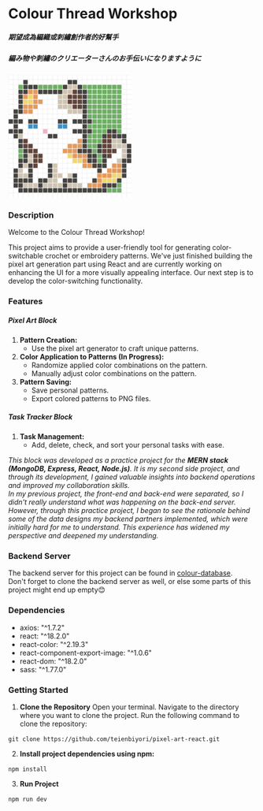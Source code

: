 # Colour Thread Workshop
##### 期望成為編織或刺繡創作者的好幫手
##### 編み物や刺繡のクリエーターさんのお手伝いになりますように

<div>
<img src="./public/kitten.png" alt="pixel-art" style="width: 250px;">
</div>

### Description
Welcome to the Colour Thread Workshop!<br>

This project aims to provide a user-friendly tool for generating color-switchable crochet or embroidery patterns. We've just finished building the pixel art generation part using React and are currently working on enhancing the UI for a more visually appealing interface. Our next step is to develop the color-switching functionality.

### Features
##### Pixel Art Block
1. **Pattern Creation:**
   - Use the pixel art generator to craft unique patterns.
2. **Color Application to Patterns (In Progress):**
   - Randomize applied color combinations on the pattern.
   - Manually adjust color combinations on the pattern.
3. **Pattern Saving:**
   - Save personal patterns.
   - Export colored patterns to PNG files.<br>

##### Task Tracker Block
1. **Task Management:**
   - Add, delete, check, and sort your personal tasks with ease.<br>

_This block was developed as a practice project for the **MERN stack (MongoDB, Express, React, Node.js)**. It is my second side project, and through its development, I gained valuable insights into backend operations and improved my collaboration skills.<br>_
_In my previous project, the front-end and back-end were separated, so I didn't really understand what was happening on the back-end server. However, through this practice project, I began to see the rationale behind some of the data designs my backend partners implemented, which were initially hard for me to understand. This experience has widened my perspective and deepened my understanding._

### Backend Server
The backend server for this project can be found in [colour-database](https://github.com/teienbiyori/colour-database).<br>
Don't forget to clone the backend server as well, or else some parts of this project might end up empty😊

### Dependencies
- axios: "^1.7.2"
- react: "^18.2.0"
- react-color: "^2.19.3"
- react-component-export-image: "^1.0.6"
- react-dom: "^18.2.0"
- sass: "^1.77.0"

### Getting Started
1. **Clone the Repository**
Open your terminal.
Navigate to the directory where you want to clone the project.
Run the following command to clone the repository:
```
git clone https://github.com/teienbiyori/pixel-art-react.git
```
2. **Install project dependencies using npm:**
```
npm install
```
3. **Run Project**
```
npm run dev
``` 
